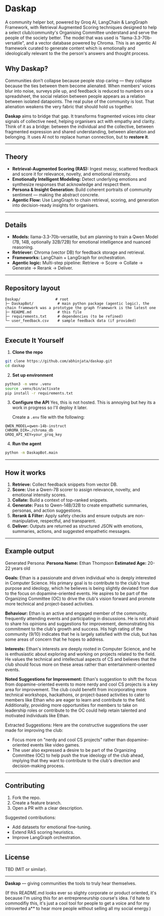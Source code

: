 # Daskap

A community helper bot, powered by Groq AI, LangChain & LangGraph Framework, with Retrieval Augmented Scoring techniques designed to help a select club/community's Organising Committee understand and serve the people of the society better. The model that was used is "llama-3.3-70b-versatile", and a vector database powered by Chroma. This is an agentic AI framework curated to generate content which is emotionally and ideologically relevant to the the person's answers and thought process.

## Why Daskap?

Communities don’t collapse because people stop caring — they collapse because the ties between them become alienated. When members’ voices blur into noise, surveys pile up, and feedback is reduced to numbers on a spreadsheet, the social relation between people appears as a relation between isolated datapoints. The real pulse of the community is lost. That alienation weakens the very fabric that should hold us together.

**Daskap** aims to bridge that gap. It transforms fragmented voices into clear signals of collective need, helping organisers act with empathy and clarity. Think of it as a bridge: between the individual and the collective, between fragmented expression and shared understanding, between alienation and belonging. It uses AI not to replace human connection, but to **restore it**.

---

## Theory

* **Retrieval-Augmented Scoring (RAS):** Ingest messy, scattered feedback and score it for relevance, novelty, and emotional intensity.
* **Emotionally Intelligent Modeling:** Detect underlying emotions and synthesize responses that acknowledge and respect them.
* **Persona & Insight Generation:** Build coherent portraits of community sentiment — making the abstract concrete.
* **Agentic Flow:** Use LangGraph to chain retrieval, scoring, and generation into decision-ready insights for organisers.

---

## Details

* **Models:** llama-3.3-70b-versatile, but am planning to train a Qwen Model (7B, 14B, optionally 32B/72B) for emotional intelligence and nuanced reasoning.
* **Retriever:** Chroma (vector DB) for feedback storage and retrieval.
* **Frameworks:** LangChain + LangGraph for orchestration.
* **Agentic logic:** Multi-step pipeline: Retrieve → Score → Collate → Generate → Rerank → Deliver.

---

## Repository layout

```
Daskap/                # root
├─ DaskapBot/           # main python package (agentic logic), the chain framework was a prototype the graph framework is the latest one 
├─ README.md            # this file
├─ requirements.txt     # dependencies (to be refined)
└─ user_feedback.csv    # sample feedback data (if provided)
```

---

## Execute It Yourself

1. **Clone the repo**

```bash
git clone https://github.com/abhinjata/daskap.git
cd daskap
```

2. **Set up environment**

```bash
python3 -m venv .venv
source .venv/bin/activate
pip install -r requirements.txt
```

3. **Configure the API**
   Yes, this is not hosted. This is annoying but hey its a work in progress so I'll deploy it later.

   Create a `.env` file with the following:

```
QWEN_MODEL=qwen-14b-instruct
CHROMA_DIR=./chroma_db
GROQ_API_KEY=your_groq_key   
```

4. **Run the agent**

```bash
python -m DaskapBot.main
```

---

## How it works

1. **Retrieve:** Collect feedback snippets from vector DB.
2. **Score:** Use a Qwen-7B scorer to assign relevance, novelty, and emotional intensity scores.
3. **Collate:** Build a context of top-ranked snippets.
4. **Generate:** Pass to Qwen-14B/32B to create empathetic summaries, personas, and action suggestions.
5. **Rerank & Filter:** Apply safety checks and ensure outputs are non-manipulative, respectful, and transparent.
6. **Deliver:** Outputs are returned as structured JSON with emotions, summaries, actions, and suggested empathetic messages.

---

## Example output 

Generated Persona:
 **Persona Name:** Ethan Thompson
**Estimated Age:** 20-22 years old

**Goals:**
Ethan is a passionate and driven individual who is deeply interested in Computer Science. His primary goal is to contribute to the club's true purpose and ideology, which he believes is being slightly deviated from due to the focus on dopamine-oriented events. He aspires to be part of the Organizing Committee (OC) to drive the club's vision forward and promote more technical and project-based activities.

**Behaviour:**
Ethan is an active and engaged member of the community, frequently attending events and participating in discussions. He is not afraid to share his opinions and suggestions for improvement, demonstrating his commitment to the club's growth and success. His high rating of the community (9/10) indicates that he is largely satisfied with the club, but has some areas of concern that he hopes to address.

**Interests:**
Ethan's interests are deeply rooted in Computer Science, and he is enthusiastic about exploring and working on projects related to the field. He values the technical and intellectual aspects of CS and believes that the club should focus more on these areas rather than entertainment-oriented events.

**Noted Suggestions for Improvement:**
Ethan's suggestion to shift the focus from dopamine-oriented events to more nerdy and cool CS projects is a key area for improvement. The club could benefit from incorporating more technical workshops, hackathons, or project-based activities to cater to members like Ethan who are eager to learn and contribute to the field. Additionally, providing more opportunities for members to take on leadership roles or contribute to the OC could help retain talented and motivated individuals like Ethan.

Extracted Suggestions:
 Here are the constructive suggestions the user made for improving the club:
 * Focus more on "nerdy and cool CS projects" rather than dopamine-oriented events like video games.
* The user also expressed a desire to be part of the Organizing Committee (OC) to help push the true ideology of the club ahead, implying that they want to contribute to the club's direction and decision-making process.

---

## Contributing

1. Fork the repo.
2. Create a feature branch.
3. Open a PR with a clear description.

Suggested contributions:

* Add datasets for emotional fine-tuning.
* Extend RAS scoring heuristics.
* Improve LangGraph orchestration.

---

## License

TBD (MIT or similar).

---

**Daskap** — giving communities the tools to truly hear themselves. 

(If this README.md looks ever so slighty corporate or product oriented, it's because I'm using this for an entrepreneurship course's idea. I'd hate to commodifiy this, it's just a cool tool for people to get a voice and for my introverted a** to hear more people without selling all my social energy.)
